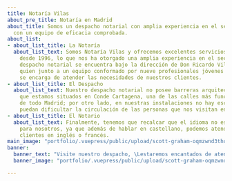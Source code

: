 ```yaml
---
title: Notaría Vilas
about_pre_title: Notaría en Madrid
about_title: Somos un despacho notarial con amplia experiencia en el sector y trabajamos
  con un equipo de eficacia comprobada.
about_list:
- about_list_title: La Notaría
  about_list_text: Somos Notaría Vilas y ofrecemos excelentes servicios profesionales
    desde 1996, lo que nos ha otorgado una amplia experiencia en el sector. Nuestro
    despacho notarial se encuentra bajo la dirección de Don Ricardo Vilas de Escauriaza,
    quien junto a un equipo conformado por nueve profesionales jóvenes y eficaces,
    se encarga de atender las necesidades de nuestros clientes.
- about_list_title: El Despacho
  about_list_text: Nuestro despacho notarial no posee barreras arquitectónicas, ya
    que estamos situados en Conde Cartagena, una de las calles más funcionales y accesibles
    de todo Madrid; por otro lado, en nuestras instalaciones no hay escalones que
    puedan dificultar la circulación de las personas que nos visitan en silla de ruedas.
- about_list_title: El Notario
  about_list_text: Finalmente, tenemos que recalcar que el idioma no es ningún inconveniente
    para nosotros, ya que además de hablar en castellano, podemos atender a nuestros
    clientes en inglés o francés.
main_image: "portfolio/.vuepress/public/upload/scott-graham-oqmzwnd3thu-unsplash.jpg"
banner:
  banner_text: "Visite nuestro despacho, \Lestaremos encantados de atenderle"
  banner_image: "portfolio/.vuepress/public/upload/scott-graham-oqmzwnd3thu-unsplash.jpg"

---
```

<AboutList 
    :title="$page.frontmatter.about_title" 
    :pretitle="$page.frontmatter.about_pre_title"
    :list="$page.frontmatter.about_list" />
<Contact />